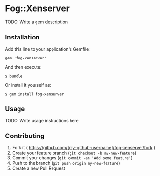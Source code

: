 # Fog::Xenserver

TODO: Write a gem description

## Installation

Add this line to your application's Gemfile:

    gem 'fog-xenserver'

And then execute:

    $ bundle

Or install it yourself as:

    $ gem install fog-xenserver

## Usage

TODO: Write usage instructions here

## Contributing

1. Fork it ( https://github.com/[my-github-username]/fog-xenserver/fork )
2. Create your feature branch (`git checkout -b my-new-feature`)
3. Commit your changes (`git commit -am 'Add some feature'`)
4. Push to the branch (`git push origin my-new-feature`)
5. Create a new Pull Request
